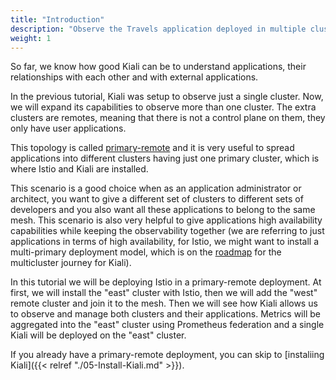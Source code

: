 ```yaml
---
title: "Introduction"
description: "Observe the Travels application deployed in multiple clusters with the new capabilities of Kiali."
weight: 1
---
```


So far, we know how good Kiali can be to understand applications, their relationships with each other and with external applications.

In the previous tutorial, Kiali was setup to observe just a single cluster. Now, we will expand its capabilities to observe more than one cluster. The extra clusters are remotes, meaning that there is not a control plane on them, they only have user applications.

This topology is called [primary-remote](https://istio.io/latest/docs/setup/install/multicluster/primary-remote/) and it is very useful to spread applications into different clusters having just one primary cluster, which is where Istio and Kiali are installed.

This scenario is a good choice when as an application administrator or architect, you want to give a different set of clusters to different sets of developers and you also want all these applications to belong to the same mesh. This scenario is also very helpful to give applications high availability capabilities while keeping the observability together (we are referring to just applications in terms of high availability, for Istio, we might want to install a multi-primary deployment model, which is on the [roadmap](https://github.com/kiali/kiali/issues/5618) for the multicluster journey for Kiali).

In this tutorial we will be deploying Istio in a primary-remote deployment. At first, we will install the "east" cluster with Istio, then we will add the "west" remote cluster and join it to the mesh. Then we will see how Kiali allows us to observe and manage both clusters and their applications. Metrics will be aggregated into the "east" cluster using Prometheus federation and a single Kiali will be deployed on the "east" cluster.

If you already have a primary-remote deployment, you can skip to [instaliing Kiali]({{< relref "./05-Install-Kiali.md" >}}).

